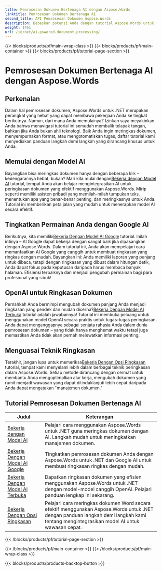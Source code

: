```yaml
---
title: Pemrosesan Dokumen Bertenaga AI dengan Aspose.Words
linktitle: Pemrosesan Dokumen Bertenaga AI
second_title: API Pemrosesan Dokumen Aspose.Words
description: Bebaskan potensi Anda dengan tutorial Aspose.Words untuk .NET. Pelajari cara meningkatkan pemrosesan dokumen dengan solusi bertenaga AI untuk hasil yang cepat dan efektif.
weight: 1461
url: /id/net/ai-powered-document-processing/
---
```


{{< blocks/products/pf/main-wrap-class >}}
{{< blocks/products/pf/main-container >}}
{{< blocks/products/pf/tutorial-page-section >}}

# Pemrosesan Dokumen Bertenaga AI dengan Aspose.Words

## Perkenalan

Dalam hal pemrosesan dokumen, Aspose.Words untuk .NET merupakan perangkat yang hebat yang dapat membawa pekerjaan Anda ke tingkat berikutnya. Namun, dari mana Anda memulainya? Izinkan saya meyakinkan Anda bahwa menavigasi tutorial ini semudah membalik telapak tangan, bahkan jika Anda bukan ahli teknologi. Baik Anda ingin meringkas dokumen, menyempurnakan format, atau mengotomatiskan tugas, daftar tutorial kami menyediakan panduan langkah demi langkah yang dirancang khusus untuk Anda.

## Memulai dengan Model AI

 Bayangkan bisa meringkas dokumen hanya dengan beberapa klik – kedengarannya hebat, bukan? Mari kita mulai dengan[Bekerja dengan Model AI](./working-with-ai-model/) tutorial, tempat Anda akan belajar mengintegrasikan AI untuk peringkasan dokumen yang efektif menggunakan Aspose.Words. Mirip seperti memiliki asisten pribadi yang memilah-milah tumpukan teks, menentukan apa yang benar-benar penting, dan meringkasnya untuk Anda. Tutorial ini memberikan peta jalan yang mudah untuk menerapkan model AI secara efektif. 

## Tingkatkan Permainan Anda dengan Google AI

 Berikutnya, kita memiliki[Bekerja Dengan Model AI Google](./working-with-google-ai-model/) tutorial. Inilah intinya – AI Google dapat bekerja dengan sangat baik jika dipasangkan dengan Aspose.Words. Dalam tutorial ini, Anda akan mempelajari cara memanfaatkan AI Google yang canggih untuk membuat ringkasan yang ringkas dengan mudah. Bayangkan ini: Anda memiliki laporan yang panjang untuk dibaca, tetapi dengan ringkasan yang dibuat dalam hitungan detik, Anda dapat fokus pada keputusan daripada harus membaca banyak halaman. Efisiensi terbaiknya dan menjadi pengubah permainan bagi para profesional yang sibuk!

## OpenAI untuk Ringkasan Dokumen

 Pernahkah Anda bermimpi mengubah dokumen panjang Anda menjadi ringkasan yang pendek dan mudah dicerna?[Bekerja Dengan Model AI Terbuka](./working-with-open-ai-model/) tutorial adalah jawabannya! Tutorial ini membuka peluang untuk menggunakan model OpenAI secara praktis untuk tugas-tugas peringkasan. Anda dapat menganggapnya sebagai senjata rahasia Anda dalam dunia pemrosesan dokumen – yang tidak hanya menghemat waktu tetapi juga memastikan Anda tidak akan pernah melewatkan informasi penting.

## Menguasai Teknik Ringkasan

 Terakhir, jangan lupa untuk memeriksa[Bekerja Dengan Opsi Ringkasan](./working-with-summarize-options/) tutorial, tempat kami menyelami lebih dalam berbagai teknik peringkasan dalam Aspose.Words. Setiap metode dirancang dengan cermat untuk membantu Anda mengoptimalkan alur kerja, mengubah dokumen yang rumit menjadi wawasan yang dapat ditindaklanjuti lebih cepat daripada Anda dapat mengatakan "manajemen dokumen." 

 ## Tutorial Pemrosesan Dokumen Bertenaga AI
| Judul | Keterangan |
| --- | --- |
| [Bekerja dengan Model AI](./working-with-ai-model/) | Pelajari cara menggunakan Aspose.Words untuk .NET guna meringkas dokumen dengan AI. Langkah mudah untuk meningkatkan manajemen dokumen. |
| [Bekerja Dengan Model AI Google](./working-with-google-ai-model/) | Tingkatkan pemrosesan dokumen Anda dengan Aspose.Words untuk .NET dan Google AI untuk membuat ringkasan ringkas dengan mudah. |
| [Bekerja Dengan Model AI Terbuka](./working-with-open-ai-model/) | Dapatkan ringkasan dokumen yang efisien menggunakan Aspose.Words untuk .NET dengan model-model canggih OpenAI. Pelajari panduan lengkap ini sekarang. |
| [Bekerja Dengan Opsi Ringkasan](./working-with-summarize-options/) | Pelajari cara meringkas dokumen Word secara efektif menggunakan Aspose.Words untuk .NET dengan panduan langkah demi langkah kami tentang mengintegrasikan model AI untuk wawasan cepat. |
{{< /blocks/products/pf/tutorial-page-section >}}

{{< /blocks/products/pf/main-container >}}
{{< /blocks/products/pf/main-wrap-class >}}

{{< blocks/products/products-backtop-button >}}
